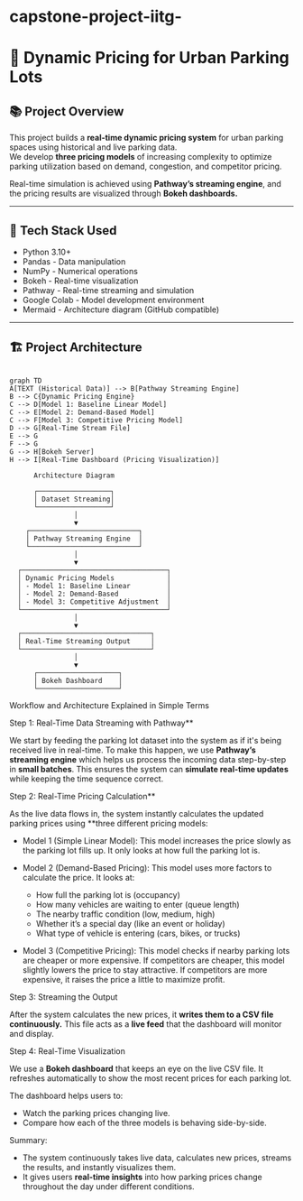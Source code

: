 # capstone-project-iitg-

# 🚗 Dynamic Pricing for Urban Parking Lots

## 📚 Project Overview
This project builds a **real-time dynamic pricing system** for urban parking spaces using historical and live parking data.  
We develop **three pricing models** of increasing complexity to optimize parking utilization based on demand, congestion, and competitor pricing.

Real-time simulation is achieved using **Pathway’s streaming engine**, and the pricing results are visualized through **Bokeh dashboards.**

---

## 🚀 Tech Stack Used
- Python 3.10+
- Pandas - Data manipulation
- NumPy - Numerical operations
- Bokeh - Real-time visualization
- Pathway - Real-time streaming and simulation
- Google Colab - Model development environment
- Mermaid - Architecture diagram (GitHub compatible)

---

## 🏗️ Project Architecture

```mermaid

graph TD
A[TEXT (Historical Data)] --> B[Pathway Streaming Engine]
B --> C{Dynamic Pricing Engine}
C --> D[Model 1: Baseline Linear Model]
C --> E[Model 2: Demand-Based Model]
C --> F[Model 3: Competitive Pricing Model]
D --> G[Real-Time Stream File]
E --> G
F --> G
G --> H[Bokeh Server]
H --> I[Real-Time Dashboard (Pricing Visualization)]

```


          Architecture Diagram

          ┌──────────────────┐
          │ Dataset Streaming│
          └──────────────────┘
                    │
                    ▼
        ┌───────────────────────────┐
        │ Pathway Streaming Engine  │
        └───────────────────────────┘
                    │
                    ▼
      ┌────────────────────────────────────┐
      │ Dynamic Pricing Models             │
      │ - Model 1: Baseline Linear         │
      │ - Model 2: Demand-Based            │
      │ - Model 3: Competitive Adjustment  │
      └────────────────────────────────────┘
                    │
                    ▼
      ┌────────────────────────────────┐
      │ Real-Time Streaming Output     │
      └────────────────────────────────┘
                    │
                    ▼
          ┌────────────────────┐
          │ Bokeh Dashboard    │
          └────────────────────┘





Workflow and Architecture Explained in Simple Terms

Step 1: Real-Time Data Streaming with Pathway**

We start by feeding the parking lot dataset into the system as if it's being received live in real-time.
To make this happen, we use **Pathway’s streaming engine** which helps us process the incoming data step-by-step in **small batches**.
This ensures the system can **simulate real-time updates** while keeping the time sequence correct.



Step 2: Real-Time Pricing Calculation**

As the live data flows in, the system instantly calculates the updated parking prices using **three different pricing models:

* Model 1 (Simple Linear Model):
  This model increases the price slowly as the parking lot fills up. It only looks at how full the parking lot is.

* Model 2 (Demand-Based Pricing):
  This model uses more factors to calculate the price. It looks at:

  * How full the parking lot is (occupancy)
  * How many vehicles are waiting to enter (queue length)
  * The nearby traffic condition (low, medium, high)
  * Whether it’s a special day (like an event or holiday)
  * What type of vehicle is entering (cars, bikes, or trucks)

* Model 3 (Competitive Pricing):
  This model checks if nearby parking lots are cheaper or more expensive.
  If competitors are cheaper, this model slightly lowers the price to stay attractive.
  If competitors are more expensive, it raises the price a little to maximize profit.



Step 3: Streaming the Output

After the system calculates the new prices, it **writes them to a CSV file continuously.**
This file acts as a **live feed** that the dashboard will monitor and display.



Step 4: Real-Time Visualization

We use a **Bokeh dashboard** that keeps an eye on the live CSV file.
It refreshes automatically to show the most recent prices for each parking lot.

The dashboard helps users to:

* Watch the parking prices changing live.
* Compare how each of the three models is behaving side-by-side.


Summary:

* The system continuously takes live data, calculates new prices, streams the results, and instantly visualizes them.
* It gives users **real-time insights** into how parking prices change throughout the day under different conditions.
